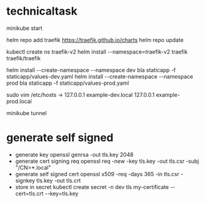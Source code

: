 # technicaltask

minikube start


helm repo add traefik https://traefik.github.io/charts
helm repo update

kubectl create ns traefik-v2
helm install --namespace=traefik-v2 traefik traefik/traefik

helm install --create-namespace --namespace dev  bla staticapp -f staticapp/values-dev.yaml
helm install --create-namespace --namespace prod  bla staticapp -f staticapp/values-prod.yaml

sudo vim /etc/hosts
-> 
127.0.0.1   example-dev.local
127.0.0.1   example-prod.local

minikube tunnel



# generate self signed
- generate key
openssl genrsa -out tls.key 2048
- generate cert signing req
openssl req -new -key tls.key -out tls.csr -subj "/CN=*.local"
- generate self signed cert
openssl x509 -req -days 365 -in tls.csr -signkey tls.key -out tls.crt
- store in secret
kubectl create secret -n dev tls my-certificate --cert=tls.crt --key=tls.key
